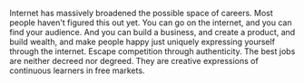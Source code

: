 Internet has massively broadened the possible space of careers. Most people haven't figured this out yet. You can go on the internet, and you can find your audience. And you can build a business, and create a product, and build wealth, and make people happy just uniquely expressing yourself through the internet. Escape competition through authenticity. The best jobs are neither decreed nor degreed. They are creative expressions of continuous learners in free markets.
